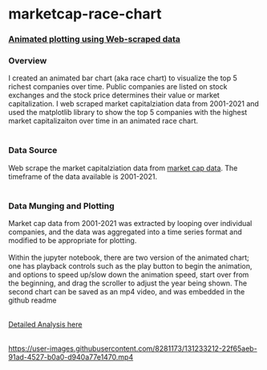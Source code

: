 # marketcap-race-chart

### [Animated plotting using Web-scraped data](https://github.com/mehdinaq/marketcap-race-chart/blob/main/Race%20Chart.ipynb)

### Overview
I created an animated bar chart (aka race chart) to visualize the top 5 richest companies over time. Public companies are listed on stock exchanges and the stock price determines their value or market capitalization. I web scraped market capitalziation data from 2001-2021 and used the matplotlib library to show the top 5 companies with the highest market capitalizaiton over time in an animated race chart.<br /><br />

### Data Source
Web scrape the market capitalziation data from [market cap data](https://companiesmarketcap.com/usa/largest-companies-in-the-usa-by-market-cap/). The timeframe of the data available is 2001-2021.<br /><br />

### Data Munging and Plotting
Market cap data from 2001-2021 was extracted by looping over individual companies, and the data was aggregated into a time series format and modified to be appropriate for plotting.<br /><br />Within the jupyter notebook, there are two version of the animated chart; one has playback controls such as the play button to begin the animation, and options to speed up/slow down the animation speed, start over from the beginning, and drag the scroller to adjust the year being shown. The second chart can be saved as an mp4 video, and was embedded in the github readme<br /><br />

[Detailed Analysis here](https://github.com/mehdinaq/marketcap-race-chart/blob/main/Race%20Chart.ipynb)<br /><br />




https://user-images.githubusercontent.com/8281173/131233212-22f65aeb-91ad-4527-b0a0-d940a77e1470.mp4



